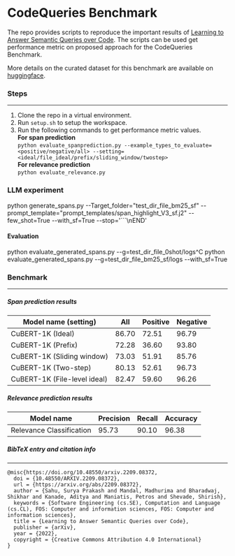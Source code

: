 # CodeQueries Benchmark

The repo provides scripts to reproduce the important results of [Learning to Answer Semantic Queries over Code](https://arxiv.org/abs/2209.08372). The scripts can be used get performance metric on proposed approach for the CodeQueries Benchmark.

More details on the curated dataset for this benchmark are available on [huggingface](https://huggingface.co/datasets/thepurpleowl/codequeries).

### Steps
-----------
1. Clone the repo in a virtual environment.
2. Run `setup.sh` to setup the workspace.
3. Run the following commands to get performance metric values.   
**For span prediction**  
`python evaluate_spanprediction.py --example_types_to_evaluate=<positive/negative/all> --setting=<ideal/file_ideal/prefix/sliding_window/twostep>`  
**For relevance prediction**  
`python evaluate_relevance.py`


### LLM experiment
python generate_spans.py --Target_folder="test_dir_file_bm25_sf" --prompt_template="prompt_templates/span_highlight_V3_sf.j2" --few_shot=True --with_sf=True --stop='```\nEND'

#### Evaluation
python evaluate_generated_spans.py --g=test_dir_file_0shot/logs^C
python evaluate_generated_spans.py --g=test_dir_file_bm25_sf/logs --with_sf=True

### Benchmark
-----------
##### Span prediction results

| Model name (setting)          | All          | Positive     | Negative     |
|-------------------------------|--------------|--------------|--------------|
| CuBERT-1K (Ideal)             | 86.70        |72.51         | 96.79        |
| CuBERT-1K (Prefix)            | 72.28        |36.60         | 93.80        |
| CuBERT-1K (Sliding window)    | 73.03        |51.91         | 85.76        |
| CuBERT-1K (Two-step)          | 80.13        |52.61         | 96.73        |
| CuBERT-1K (File-level ideal)  | 82.47        |59.60         | 96.26        |



 ##### Relevance prediction results
 
| Model name                  | Precision     | Recall       | Accuracy     |
|-----------------------------|---------------|--------------|--------------|
| Relevance Classification    | 95.73         | 90.10        | 96.38        |

##### BibTeX entry and citation info
-----------
```
@misc{https://doi.org/10.48550/arxiv.2209.08372,
  doi = {10.48550/ARXIV.2209.08372},  
  url = {https://arxiv.org/abs/2209.08372},  
  author = {Sahu, Surya Prakash and Mandal, Madhurima and Bharadwaj, Shikhar and Kanade, Aditya and Maniatis, Petros and Shevade, Shirish},  
  keywords = {Software Engineering (cs.SE), Computation and Language (cs.CL), FOS: Computer and information sciences, FOS: Computer and information sciences},  
  title = {Learning to Answer Semantic Queries over Code},  
  publisher = {arXiv},  
  year = {2022},  
  copyright = {Creative Commons Attribution 4.0 International}
}
```

